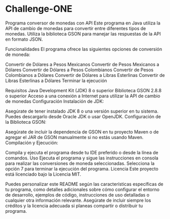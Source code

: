 # Challenge-ONE
Programa conversor de monedas con API
Este programa en Java utiliza la API de cambio de monedas para convertir entre diferentes tipos de monedas. Utiliza la biblioteca GSON para manejar las respuestas de la API en formato JSON.

Funcionalidades
El programa ofrece las siguientes opciones de conversión de moneda:

Convertir de Dólares a Pesos Mexicanos
Convertir de Pesos Mexicanos a Dólares
Convertir de Dólares a Pesos Colombianos
Convertir de Pesos Colombianos a Dólares
Convertir de Dólares a Libras Esterlinas
Convertir de Libras Esterlinas a Dólares
Terminar la ejecución

Requisitos
Java Development Kit (JDK) 8 o superior
Biblioteca GSON 2.8.8 o superior
Acceso a una conexión a Internet para utilizar la API de cambio de monedas
Configuración
Instalación de JDK:

Asegúrate de tener instalado JDK 8 o una versión superior en tu sistema. Puedes descargarlo desde Oracle JDK o usar OpenJDK.
Configuración de la Biblioteca GSON:

Asegúrate de incluir la dependencia de GSON en tu proyecto Maven o de agregar el JAR de GSON manualmente si no estás usando Maven.
Compilación y Ejecución:

Compila y ejecuta el programa desde tu IDE preferido o desde la línea de comandos.
Uso
Ejecuta el programa y sigue las instrucciones en consola para realizar las conversiones de moneda seleccionadas.
Selecciona la opción 7 para terminar la ejecución del programa.
Licencia
Este proyecto está licenciado bajo la Licencia MIT.

Puedes personalizar este README según las características específicas de tu programa, como detalles adicionales sobre cómo configurar el entorno de desarrollo, ejemplos de código, instrucciones de uso detalladas o cualquier otra información relevante. Asegúrate de incluir siempre los créditos y la licencia adecuada si planeas compartir o distribuir tu programa.






